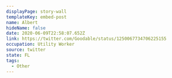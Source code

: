```yaml
---
displayPage: story-wall
templateKey: embed-post
name: Albert
hideName: false
date: 2020-06-09T22:58:07.652Z
link: https://twitter.com/Goodable/status/1250067734706225155
occupation: Utility Worker
source: twitter
state: FL
tags:
  - Other
---
```

